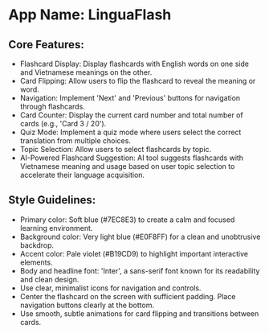 # **App Name**: LinguaFlash

## Core Features:

- Flashcard Display: Display flashcards with English words on one side and Vietnamese meanings on the other.
- Card Flipping: Allow users to flip the flashcard to reveal the meaning or word.
- Navigation: Implement 'Next' and 'Previous' buttons for navigation through flashcards.
- Card Counter: Display the current card number and total number of cards (e.g., 'Card 3 / 20').
- Quiz Mode: Implement a quiz mode where users select the correct translation from multiple choices.
- Topic Selection: Allow users to select flashcards by topic.
- AI-Powered Flashcard Suggestion: AI tool suggests flashcards with Vietnamese meaning and usage based on user topic selection to accelerate their language acquisition.

## Style Guidelines:

- Primary color: Soft blue (#7EC8E3) to create a calm and focused learning environment.
- Background color: Very light blue (#E0F8FF) for a clean and unobtrusive backdrop.
- Accent color: Pale violet (#B19CD9) to highlight important interactive elements.
- Body and headline font: 'Inter', a sans-serif font known for its readability and clean design.
- Use clear, minimalist icons for navigation and controls.
- Center the flashcard on the screen with sufficient padding. Place navigation buttons clearly at the bottom.
- Use smooth, subtle animations for card flipping and transitions between cards.
